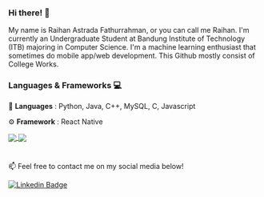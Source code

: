 ### Hi there! 👋
My name is Raihan Astrada Fathurrahman, or you can call me Raihan. I'm currently an Undergraduate Student at Bandung Institute of Technology (ITB) majoring in Computer Science. I'm a machine learning enthusiast that sometimes do mobile app/web development. This Github mostly consist of College Works.

### Languages & Frameworks 💻
📄 **Languages** : Python, Java, C++, MySQL, C, Javascript 

⚙ **Framework** : React Native

<!-- 🌱 **Currently learning** : HTML, CSS, and Javascript for Web Developer -->


<a href="https://github.com/anuraghazra/github-readme-stats">
  <img align="center" src="https://github-readme-stats.vercel.app/api?username=raihanastrada&show_icons=true&include_all_commits=true&count_private=true&hide=stars,issues&theme=nightowl" />
</a>
<a href="https://github.com/anuraghazra/github-readme-stats">
  <img align="center" src="https://github-readme-stats.vercel.app/api/top-langs/?username=raihanastrada&langs_count=5&theme=nightowl&layout=compact" />
</a>

#
📫 Feel free to contact me on my social media below!

[![Linkedin Badge](https://img.shields.io/badge/-Raihan_Astrada_Fathurrahman-blue?style=flat&logo=Linkedin&logoColor=white&link=https://www.linkedin.com/in/raihanastrada/)](https://www.linkedin.com/in/raihanastrada/)

<!--
**raihanastrada/raihanastrada** is a ✨ _special_ ✨ repository because its `README.md` (this file) appears on your GitHub profile.

Here are some ideas to get you started:

- 🔭 I’m currently working on ...
- 🌱 I’m currently learning ...
- 👯 I’m looking to collaborate on ...
- 🤔 I’m looking for help with ...
- 💬 Ask me about ...
- 📫 How to reach me: ...
- 😄 Pronouns: ...
- ⚡ Fun fact: ...
-->
